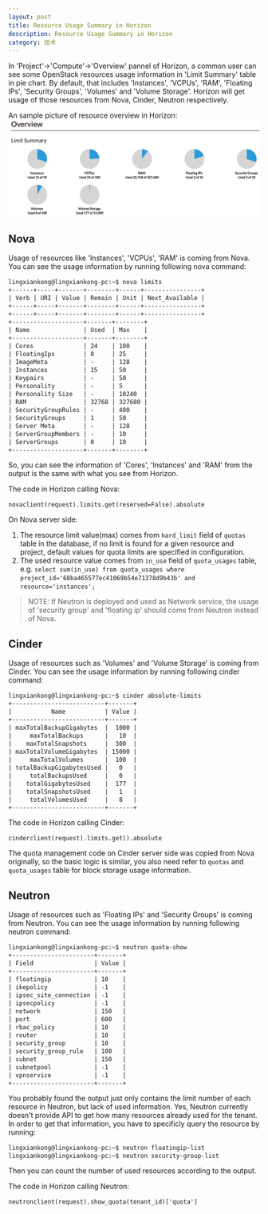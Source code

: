 ```yaml
---
layout: post
title: Resource Usage Summary in Horizon
description: Resource Usage Summary in Horizon
category: 技术
---
```


In 'Project'->'Compute'->'Overview' pannel of Horizon, a common user can see some OpenStack resources usage information in 'Limit Summary' table in pie chart. By default, that includes 'Instances', 'VCPUs', 'RAM', 'Floating IPs', 'Security Groups', 'Volumes' and 'Volume Storage'. Horizon will get usage of those resources from Nova, Cinder, Neutron respectively.

An sample picture of resource overview in Horizon:  
![](/images/2016-11-07-horizon-resource-usage-overview/1.png)

## Nova
Usage of resources like 'Instances', 'VCPUs', 'RAM' is coming from Nova. You can see the usage information by running following nova command:

    lingxiankong@lingxiankong-pc:~$ nova limits
    +------+-----+-------+--------+------+----------------+
    | Verb | URI | Value | Remain | Unit | Next_Available |
    +------+-----+-------+--------+------+----------------+
    +------+-----+-------+--------+------+----------------+
    +--------------------+-------+--------+
    | Name               | Used  | Max    |
    +--------------------+-------+--------+
    | Cores              | 24    | 100    |
    | FloatingIps        | 0     | 25     |
    | ImageMeta          | -     | 128    |
    | Instances          | 15    | 50     |
    | Keypairs           | -     | 50     |
    | Personality        | -     | 5      |
    | Personality Size   | -     | 10240  |
    | RAM                | 32768 | 327680 |
    | SecurityGroupRules | -     | 400    |
    | SecurityGroups     | 1     | 50     |
    | Server Meta        | -     | 128    |
    | ServerGroupMembers | -     | 10     |
    | ServerGroups       | 0     | 10     |
    +--------------------+-------+--------+

So, you can see the information of 'Cores', 'Instances' and 'RAM' from the output is the same with what you see from Horizon.

The code in Horizon calling Nova:

    novaclient(request).limits.get(reserved=False).absolute

On Nova server side:

1. The resource limit value(max) comes from `hard_limit` field of  `quotas` table in the database, if no limit is found for a given resource and project, default values for quota limits are specified in configuration.
2. The used resource value comes from `in_use` field of `quota_usages` table, e.g. `select sum(in_use) from quota_usages where project_id='68ba465577ec41069b54e71378d9b43b' and resource='instances';`

> NOTE: If Neutron is deployed and used as Network service, the usage of 'security group' and 'floating ip' should come from Neutron instead of Nova.

## Cinder

Usage of resources such as 'Volumes' and 'Volume Storage' is coming from Cinder. You can see the usage information by running following cinder command:

    lingxiankong@lingxiankong-pc:~$ cinder absolute-limits
    +--------------------------+-------+
    |           Name           | Value |
    +--------------------------+-------+
    | maxTotalBackupGigabytes  |  1000 |
    |     maxTotalBackups      |   10  |
    |    maxTotalSnapshots     |  300  |
    | maxTotalVolumeGigabytes  | 15000 |
    |     maxTotalVolumes      |  100  |
    | totalBackupGigabytesUsed |   0   |
    |     totalBackupsUsed     |   0   |
    |    totalGigabytesUsed    |  177  |
    |    totalSnapshotsUsed    |   1   |
    |     totalVolumesUsed     |   8   |
    +--------------------------+-------+

The code in Horizon calling Cinder:

    cinderclient(request).limits.get().absolute

The quota management code on Cinder server side was copied from Nova originally, so the basic logic is similar, you also need refer to `quotas` and `quota_usages` table for block storage usage information.

## Neutron

Usage of resources such as 'Floating IPs' and 'Security Groups' is coming from Neutron. You can see the usage information by running following neutron command:

    lingxiankong@lingxiankong-pc:~$ neutron quota-show
    +-----------------------+-------+
    | Field                 | Value |
    +-----------------------+-------+
    | floatingip            | 10    |
    | ikepolicy             | -1    |
    | ipsec_site_connection | -1    |
    | ipsecpolicy           | -1    |
    | network               | 150   |
    | port                  | 600   |
    | rbac_policy           | 10    |
    | router                | 10    |
    | security_group        | 10    |
    | security_group_rule   | 100   |
    | subnet                | 150   |
    | subnetpool            | -1    |
    | vpnservice            | -1    |
    +-----------------------+-------+

You probably found the output just only contains the limit number of each resource in Neutron, but lack of used information. Yes, Neutron currently doesn't provide API to get how many resources already used for the tenant. In order to get that information, you have to specificly query the resource by running:

    lingxiankong@lingxiankong-pc:~$ neutron floatingip-list
    lingxiankong@lingxiankong-pc:~$ neutron security-group-list

Then you can count the number of used resources according to the output.

The code in Horizon calling Neutron:

    neutronclient(request).show_quota(tenant_id)['quota']
